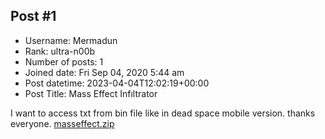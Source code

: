 ## Post #1
- Username: Mermadun
- Rank: ultra-n00b
- Number of posts: 1
- Joined date: Fri Sep 04, 2020 5:44 am
- Post datetime: 2023-04-04T12:02:19+00:00
- Post Title: Mass Effect Infıltrator

I want to access txt from bin file like in dead space mobile version. thanks everyone.
[masseffect.zip](https://xentaxbackup.github.io/file/23635_masseffect.zip)

